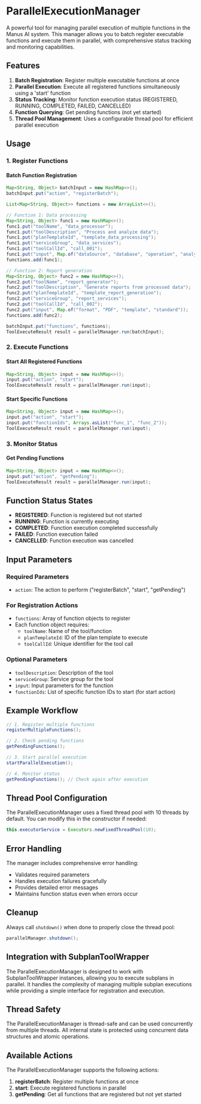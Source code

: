 # ParallelExecutionManager

A powerful tool for managing parallel execution of multiple functions in the Manus AI system. This manager allows you to batch register executable functions and execute them in parallel, with comprehensive status tracking and monitoring capabilities.

## Features

1. **Batch Registration**: Register multiple executable functions at once
2. **Parallel Execution**: Execute all registered functions simultaneously using a 'start' function
3. **Status Tracking**: Monitor function execution status (REGISTERED, RUNNING, COMPLETED, FAILED, CANCELLED)
4. **Function Querying**: Get pending functions (not yet started)
5. **Thread Pool Management**: Uses a configurable thread pool for efficient parallel execution

## Usage

### 1. Register Functions

#### Batch Function Registration

```java
Map<String, Object> batchInput = new HashMap<>();
batchInput.put("action", "registerBatch");

List<Map<String, Object>> functions = new ArrayList<>();

// Function 1: Data processing
Map<String, Object> func1 = new HashMap<>();
func1.put("toolName", "data_processor");
func1.put("toolDescription", "Process and analyze data");
func1.put("planTemplateId", "template_data_processing");
func1.put("serviceGroup", "data_services");
func1.put("toolCallId", "call_001");
func1.put("input", Map.of("dataSource", "database", "operation", "analyze"));
functions.add(func1);

// Function 2: Report generation
Map<String, Object> func2 = new HashMap<>();
func2.put("toolName", "report_generator");
func2.put("toolDescription", "Generate reports from processed data");
func2.put("planTemplateId", "template_report_generation");
func2.put("serviceGroup", "report_services");
func2.put("toolCallId", "call_002");
func2.put("input", Map.of("format", "PDF", "template", "standard"));
functions.add(func2);

batchInput.put("functions", functions);
ToolExecuteResult result = parallelManager.run(batchInput);
```

### 2. Execute Functions

#### Start All Registered Functions

```java
Map<String, Object> input = new HashMap<>();
input.put("action", "start");
ToolExecuteResult result = parallelManager.run(input);
```

#### Start Specific Functions

```java
Map<String, Object> input = new HashMap<>();
input.put("action", "start");
input.put("functionIds", Arrays.asList("func_1", "func_2"));
ToolExecuteResult result = parallelManager.run(input);
```

### 3. Monitor Status

#### Get Pending Functions

```java
Map<String, Object> input = new HashMap<>();
input.put("action", "getPending");
ToolExecuteResult result = parallelManager.run(input);
```

## Function Status States

- **REGISTERED**: Function is registered but not started
- **RUNNING**: Function is currently executing
- **COMPLETED**: Function execution completed successfully
- **FAILED**: Function execution failed
- **CANCELLED**: Function execution was cancelled

## Input Parameters

### Required Parameters

- `action`: The action to perform ("registerBatch", "start", "getPending")

### For Registration Actions

- `functions`: Array of function objects to register
- Each function object requires:
  - `toolName`: Name of the tool/function
  - `planTemplateId`: ID of the plan template to execute
  - `toolCallId`: Unique identifier for the tool call

### Optional Parameters

- `toolDescription`: Description of the tool
- `serviceGroup`: Service group for the tool
- `input`: Input parameters for the function
- `functionIds`: List of specific function IDs to start (for start action)

## Example Workflow

```java
// 1. Register multiple functions
registerMultipleFunctions();

// 2. Check pending functions
getPendingFunctions();

// 3. Start parallel execution
startParallelExecution();

// 4. Monitor status
getPendingFunctions(); // Check again after execution
```

## Thread Pool Configuration

The ParallelExecutionManager uses a fixed thread pool with 10 threads by default. You can modify this in the constructor if needed:

```java
this.executorService = Executors.newFixedThreadPool(10);
```

## Error Handling

The manager includes comprehensive error handling:

- Validates required parameters
- Handles execution failures gracefully
- Provides detailed error messages
- Maintains function status even when errors occur

## Cleanup

Always call `shutdown()` when done to properly close the thread pool:

```java
parallelManager.shutdown();
```

## Integration with SubplanToolWrapper

The ParallelExecutionManager is designed to work with SubplanToolWrapper instances, allowing you to execute subplans in parallel. It handles the complexity of managing multiple subplan executions while providing a simple interface for registration and execution.

## Thread Safety

The ParallelExecutionManager is thread-safe and can be used concurrently from multiple threads. All internal state is protected using concurrent data structures and atomic operations.

## Available Actions

The ParallelExecutionManager supports the following actions:

1. **registerBatch**: Register multiple functions at once
2. **start**: Execute registered functions in parallel
3. **getPending**: Get all functions that are registered but not yet started
